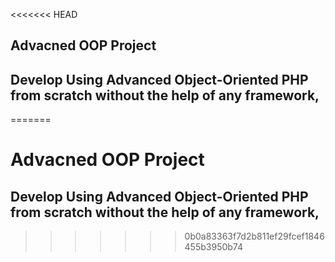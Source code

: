<<<<<<< HEAD
## Advacned OOP Project
## Develop Using Advanced Object-Oriented PHP from scratch without the help of any framework,
=======
# Advacned OOP Project
## Develop Using Advanced Object-Oriented PHP from scratch without the help of any framework,
>>>>>>> 0b0a83363f7d2b811ef29fcef1846455b3950b74
